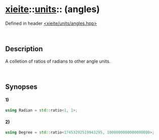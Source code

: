 # [xieite](../../xieite.md)\:\:[units](../../units.md)\:\: \(angles\)
Defined in header [<xieite/units/angles.hpp>](../../../include/xieite/units/angles.hpp)

&nbsp;

## Description
A colletion of ratios of radians to other angle units.

&nbsp;

## Synopses
#### 1)
```cpp
using Radian = std::ratio<1, 1>;
```
#### 2)
```cpp
using Degree = std::ratio<17453292519943295, 1000000000000000000>;
```
